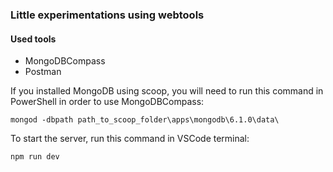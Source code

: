 ### Little experimentations using webtools

#### Used tools
- MongoDBCompass
- Postman

If you installed MongoDB using scoop, you will need to run this command in PowerShell in order to use MongoDBCompass:
```
mongod -dbpath path_to_scoop_folder\apps\mongodb\6.1.0\data\
```

To start the server, run this command in VSCode terminal:
```
npm run dev
```
